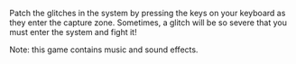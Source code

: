 Patch the glitches in the system by pressing the keys on your keyboard as they enter the capture zone. Sometimes, a glitch will be so severe that you must enter the system and fight it!

Note: this game contains music and sound effects.
